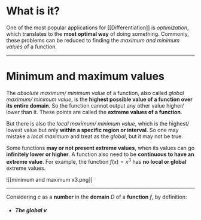# What is it?

One of the most popular applications for [[Differentiation]] is *optimization*, which translates to the **most optimal way** of doing something. Commonly, these problems can be reduced to finding the *maximum and minimum values o*f a function.
___
# Minimum and maximum values

The *absolute maximum/ minimum value* of a function, also called *global maximum/ minimum value*, is the **highest possible value of a function over its entire domain**. So the function cannot output any other value higher/ lower than it. These points are called the **extreme values of a function**.

But there is also the *local maximum/ minimum value*, which is the highest/ lowest value but only **within a specific region or interval**. So one may mistake a *local maximum* and treat as the *global*, but it may not be true.

Some functions **may or not present extreme values**, when its values can go **infinitely lower or higher**. A function also need to be **continuous to have an extreme value**. For example, the function $f(x) = x^3$ has **no local or global** extreme values.

![[minimum and maximum x3.png]]
 ___
 
Considering $c$ as a **number** in the **domain** $D$ of a **function** $f$, by definition:

- ##### The global v

